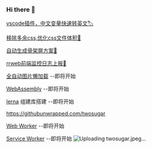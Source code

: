 ### Hi there 👋

<!--
**twosugar/twosugar** is a ✨ _special_ ✨ repository because its `README.md` (this file) appears on your GitHub profile.

Here are some ideas to get you started:

- 🔭 I’m currently working on ...
- 🌱 I’m currently learning ...
- 👯 I’m looking to collaborate on ...
- 🤔 I’m looking for help with ...
- 💬 Ask me about ...
- 📫 How to reach me: ...
- 😄 Pronouns: ...
- ⚡ Fun fact: ...
-->

[vscode插件，中文变量快速转英文🏷️](https://github.com/twosugar/chinese-to-english/blob/master/README.md)

[移除多余css,优化css文件体积🌹](https://github.com/twosugar/remove-unusecss-site)

[自动生成骨架屏方案🤔](https://github.com/twosugar/easy-skeleton)

[rrweb前端监控日志上报📝](https://github.com/twosugar/log-playback)

[全自动图片懒加载]()  --即将开始

[WebAssembly]() --即将开始

[lerna]() 组建库搭建 --即将开始

https://githubunwrapped.com/twosugar

[Web Worker]() --即将开始

[Service Worker]() --即将开始
![Uploading twosugar.jpeg…]()
